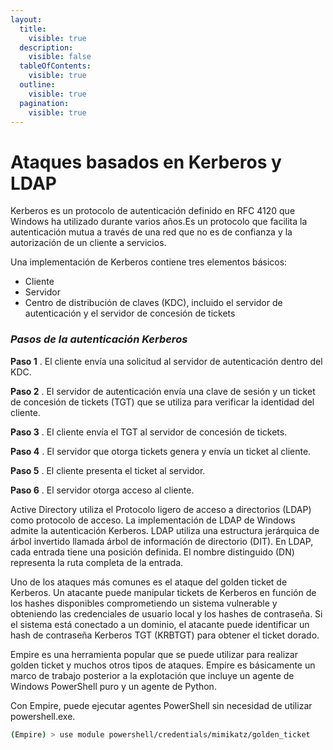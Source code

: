 ```yaml
---
layout:
  title:
    visible: true
  description:
    visible: false
  tableOfContents:
    visible: true
  outline:
    visible: true
  pagination:
    visible: true
---
```


# Ataques basados ​​en Kerberos y LDAP

Kerberos es un protocolo de autenticación definido en RFC 4120 que Windows ha utilizado durante varios años.Es un protocolo que facilita la autenticación mutua a través de una red que no es de confianza y la autorización de un cliente  a servicios.

Una implementación de Kerberos contiene tres elementos básicos:

* Cliente
* Servidor
* Centro de distribución de claves (KDC), incluido el servidor de autenticación y el servidor de concesión de tickets

### _Pasos de la autenticación Kerberos_

**Paso 1** . El cliente envía una solicitud al servidor de autenticación dentro del KDC.

**Paso 2** . El servidor de autenticación envía una clave de sesión y un ticket de concesión de tickets (TGT) que se utiliza para verificar la identidad del cliente.

**Paso 3** . El cliente envía el TGT al servidor de concesión de tickets.

**Paso 4** . El servidor que otorga tickets genera y envía un ticket al cliente.

**Paso 5** . El cliente presenta el ticket al servidor.

**Paso 6** . El servidor otorga acceso al cliente.

Active Directory utiliza el Protocolo ligero de acceso a directorios (LDAP) como protocolo de acceso. La implementación de LDAP de Windows admite la autenticación Kerberos. LDAP utiliza una estructura jerárquica de árbol invertido llamada árbol de información de directorio (DIT). En LDAP, cada entrada tiene una posición definida. El nombre distinguido (DN) representa la ruta completa de la entrada.

Uno de los ataques más comunes es el ataque del golden ticket de Kerberos. Un atacante puede manipular tickets de Kerberos en función de los hashes disponibles comprometiendo un sistema vulnerable y obteniendo las credenciales de usuario local y los hashes de contraseña. Si el sistema está conectado a un dominio, el atacante puede identificar un hash de contraseña Kerberos TGT (KRBTGT) para obtener el ticket dorado.



Empire es una herramienta popular que se puede utilizar para realizar golden ticket y muchos otros tipos de ataques. Empire es básicamente un marco de trabajo posterior a la explotación que incluye un agente de Windows PowerShell puro y un agente de Python.&#x20;

Con Empire, puede ejecutar agentes PowerShell sin necesidad de utilizar powershell.exe.

```bash
(Empire) > use module powershell/credentials/mimikatz/golden_ticket
```
